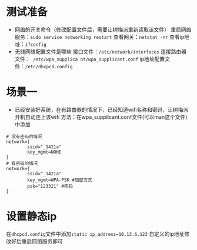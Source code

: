 # 测试准备
- 网络的开关命令（修改配置文件后，需要让树梅派重新读取该文件）
重启网络服务：`sudo service networking restart`
查看网关：`netstat -nr`
查看ip地址：`ifconfig`
- 无线网络配置文件是哪些
接口文件：`/etc/network/interfaces`
连接路由器文件：` /etc/wpa_supplica nt/wpa_supplicant.conf`
ip地址配置文件：`/etc/dhcpcd.config`

# 场景一
- 已经安装好系统，在有路由器的情况下，已经知道wifi名称和密码，让树梅派开机自动连上该wifi
方法：在wpa_supplicant.conf文件(可以man这个文件)中添加
```
# 没有密码的情况
network={
        ssid="_1421a"
        key_mgmt=NONE
}
# 有密码的情况
network={
        ssid="_1421a"
        key_mgmt=WPA-PSK #加密方式
        psk="123321" #密码
}
```


# 设置静态ip
在`dhcpcd.config`文件中添加`static ip_address=10.13.6.123` 自定义的ip地址修改好后重启网络服务即可
